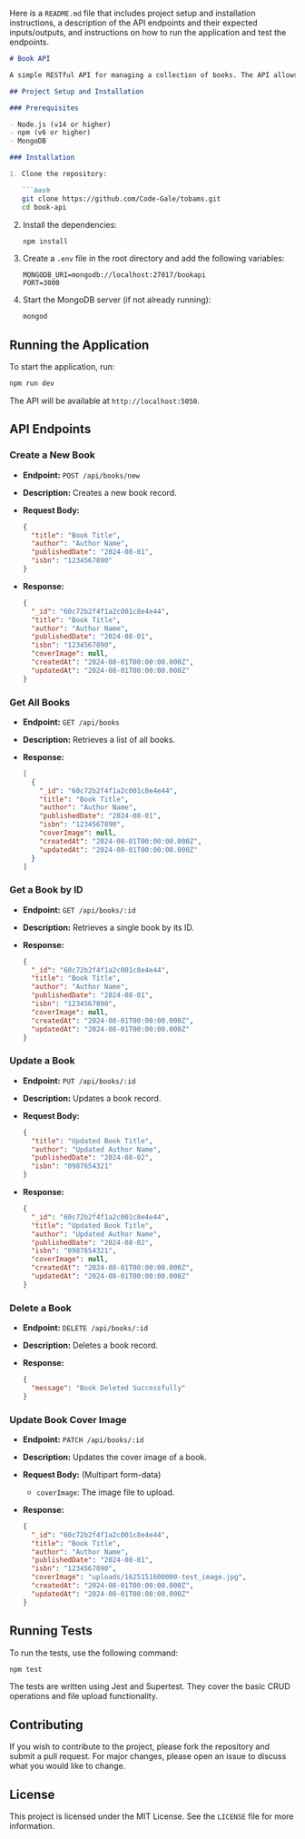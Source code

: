 Here is a `README.md` file that includes project setup and installation instructions, a description of the API endpoints and their expected inputs/outputs, and instructions on how to run the application and test the endpoints.

```markdown
# Book API

A simple RESTful API for managing a collection of books. The API allows you to create, read, update, and delete book records, as well as upload cover images for books.

## Project Setup and Installation

### Prerequisites

- Node.js (v14 or higher)
- npm (v6 or higher)
- MongoDB

### Installation

1. Clone the repository:

   ```bash
   git clone https://github.com/Code-Gale/tobams.git
   cd book-api
   ```

2. Install the dependencies:

   ```bash
   npm install
   ```

3. Create a `.env` file in the root directory and add the following variables:

   ```env
   MONGODB_URI=mongodb://localhost:27017/bookapi
   PORT=3000
   ```

4. Start the MongoDB server (if not already running):

   ```bash
   mongod
   ```

## Running the Application

To start the application, run:

```bash
npm run dev
```

The API will be available at `http://localhost:5050`.

## API Endpoints

### Create a New Book

- **Endpoint:** `POST /api/books/new`
- **Description:** Creates a new book record.
- **Request Body:**

  ```json
  {
    "title": "Book Title",
    "author": "Author Name",
    "publishedDate": "2024-08-01",
    "isbn": "1234567890"
  }
  ```

- **Response:**

  ```json
  {
    "_id": "60c72b2f4f1a2c001c8e4e44",
    "title": "Book Title",
    "author": "Author Name",
    "publishedDate": "2024-08-01",
    "isbn": "1234567890",
    "coverImage": null,
    "createdAt": "2024-08-01T00:00:00.000Z",
    "updatedAt": "2024-08-01T00:00:00.000Z"
  }
  ```

### Get All Books

- **Endpoint:** `GET /api/books`
- **Description:** Retrieves a list of all books.
- **Response:**

  ```json
  [
    {
      "_id": "60c72b2f4f1a2c001c8e4e44",
      "title": "Book Title",
      "author": "Author Name",
      "publishedDate": "2024-08-01",
      "isbn": "1234567890",
      "coverImage": null,
      "createdAt": "2024-08-01T00:00:00.000Z",
      "updatedAt": "2024-08-01T00:00:00.000Z"
    }
  ]
  ```

### Get a Book by ID

- **Endpoint:** `GET /api/books/:id`
- **Description:** Retrieves a single book by its ID.
- **Response:**

  ```json
  {
    "_id": "60c72b2f4f1a2c001c8e4e44",
    "title": "Book Title",
    "author": "Author Name",
    "publishedDate": "2024-08-01",
    "isbn": "1234567890",
    "coverImage": null,
    "createdAt": "2024-08-01T00:00:00.000Z",
    "updatedAt": "2024-08-01T00:00:00.000Z"
  }
  ```

### Update a Book

- **Endpoint:** `PUT /api/books/:id`
- **Description:** Updates a book record.
- **Request Body:**

  ```json
  {
    "title": "Updated Book Title",
    "author": "Updated Author Name",
    "publishedDate": "2024-08-02",
    "isbn": "0987654321"
  }
  ```

- **Response:**

  ```json
  {
    "_id": "60c72b2f4f1a2c001c8e4e44",
    "title": "Updated Book Title",
    "author": "Updated Author Name",
    "publishedDate": "2024-08-02",
    "isbn": "0987654321",
    "coverImage": null,
    "createdAt": "2024-08-01T00:00:00.000Z",
    "updatedAt": "2024-08-01T00:00:00.000Z"
  }
  ```

### Delete a Book

- **Endpoint:** `DELETE /api/books/:id`
- **Description:** Deletes a book record.
- **Response:**

  ```json
  {
    "message": "Book Deleted Successfully"
  }
  ```

### Update Book Cover Image

- **Endpoint:** `PATCH /api/books/:id`
- **Description:** Updates the cover image of a book.
- **Request Body:** (Multipart form-data)

  - `coverImage`: The image file to upload.

- **Response:**

  ```json
  {
    "_id": "60c72b2f4f1a2c001c8e4e44",
    "title": "Book Title",
    "author": "Author Name",
    "publishedDate": "2024-08-01",
    "isbn": "1234567890",
    "coverImage": "uploads/1625151600000-test_image.jpg",
    "createdAt": "2024-08-01T00:00:00.000Z",
    "updatedAt": "2024-08-01T00:00:00.000Z"
  }
  ```

## Running Tests

To run the tests, use the following command:

```bash
npm test
```

The tests are written using Jest and Supertest. They cover the basic CRUD operations and file upload functionality.

## Contributing

If you wish to contribute to the project, please fork the repository and submit a pull request. For major changes, please open an issue to discuss what you would like to change.

## License

This project is licensed under the MIT License. See the `LICENSE` file for more information.
```
